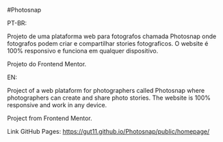 #Photosnap

PT-BR:

Projeto de uma plataforma web para fotografos chamada Photosnap onde fotografos podem criar e compartilhar stories fotograficos.
O website é 100% responsivo e funciona em qualquer dispositivo.

Projeto do Frontend Mentor.

EN:

Project of a web plataform for photographers called Photosnap where photographers can create and share photo stories. 
The website is 100% responsive and work in any device.

Project from Frontend Mentor.

Link GitHub Pages: https://gut11.github.io/Photosnap/public/homepage/
